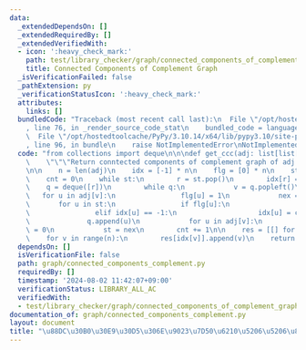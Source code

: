 ```yaml
---
data:
  _extendedDependsOn: []
  _extendedRequiredBy: []
  _extendedVerifiedWith:
  - icon: ':heavy_check_mark:'
    path: test/library_checker/graph/connected_components_of_complement_graph.test.py
    title: Connected Components of Complement Graph
  _isVerificationFailed: false
  _pathExtension: py
  _verificationStatusIcon: ':heavy_check_mark:'
  attributes:
    links: []
  bundledCode: "Traceback (most recent call last):\n  File \"/opt/hostedtoolcache/PyPy/3.10.14/x64/lib/pypy3.10/site-packages/onlinejudge_verify/documentation/build.py\"\
    , line 76, in _render_source_code_stat\n    bundled_code = language.bundle(\n\
    \  File \"/opt/hostedtoolcache/PyPy/3.10.14/x64/lib/pypy3.10/site-packages/onlinejudge_verify/languages/python.py\"\
    , line 96, in bundle\n    raise NotImplementedError\nNotImplementedError\n"
  code: "from collections import deque\n\n\ndef get_ccc(adj: list[list[int]]) -> list[list[int]]:\n\
    \    \"\"\"Return conntected components of complement graph of adj graph.\"\"\"\
    \n\n    n = len(adj)\n    idx = [-1] * n\n    flg = [0] * n\n    st = list(range(n))\n\
    \    cnt = 0\n    while st:\n        r = st.pop()\n        idx[r] = cnt\n    \
    \    q = deque([r])\n        while q:\n            v = q.popleft()\n         \
    \   for u in adj[v]:\n                flg[u] = 1\n            nex = []\n     \
    \       for u in st:\n                if flg[u]:\n                    nex.append(u)\n\
    \                elif idx[u] == -1:\n                    idx[u] = cnt\n      \
    \              q.append(u)\n            for u in adj[v]:\n                flg[u]\
    \ = 0\n            st = nex\n        cnt += 1\n\n    res = [[] for _ in range(cnt)]\n\
    \    for v in range(n):\n        res[idx[v]].append(v)\n    return res\n"
  dependsOn: []
  isVerificationFile: false
  path: graph/connected_components_complement.py
  requiredBy: []
  timestamp: '2024-08-02 11:42:07+09:00'
  verificationStatus: LIBRARY_ALL_AC
  verifiedWith:
  - test/library_checker/graph/connected_components_of_complement_graph.test.py
documentation_of: graph/connected_components_complement.py
layout: document
title: "\u88DC\u30B0\u30E9\u30D5\u306E\u9023\u7D50\u6210\u5206\u5206\u89E3"
---
```

